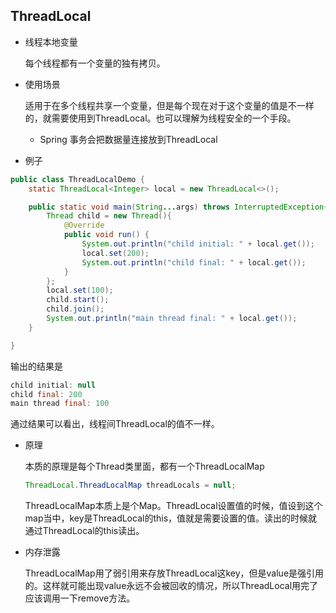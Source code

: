 ## ThreadLocal

+ 线程本地变量

  每个线程都有一个变量的独有拷贝。

+ 使用场景

  适用于在多个线程共享一个变量，但是每个现在对于这个变量的值是不一样的，就需要使用到ThreadLocal。也可以理解为线程安全的一个手段。

  + Spring 事务会把数据量连接放到ThreadLocal

+ 例子

```java
public class ThreadLocalDemo {
    static ThreadLocal<Integer> local = new ThreadLocal<>();

    public static void main(String...args) throws InterruptedException{
        Thread child = new Thread(){
            @Override
            public void run() {
                System.out.println("child initial: " + local.get());
                local.set(200);
                System.out.println("child final: " + local.get());
            }
        };
        local.set(100);
        child.start();
        child.join();
        System.out.println("main thread final: " + local.get());
    }

}
```

输出的结果是

```java
child initial: null
child final: 200
main thread final: 100
```

通过结果可以看出，线程间ThreadLocal的值不一样。

+ 原理

  本质的原理是每个Thread类里面，都有一个ThreadLocalMap

  ```java
  ThreadLocal.ThreadLocalMap threadLocals = null;
  ```

  ThreadLocalMap本质上是个Map。ThreadLocal设置值的时候，值设到这个map当中，key是ThreadLocal的this，值就是需要设置的值。读出的时候就通过ThreadLocal的this读出。

+ 内存泄露

  ThreadLocalMap用了弱引用来存放ThreadLocal这key，但是value是强引用的。这样就可能出现value永远不会被回收的情况，所以ThreadLocal用完了应该调用一下remove方法。